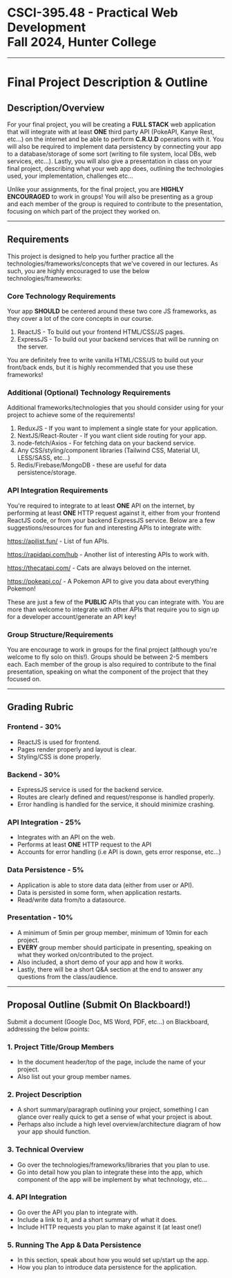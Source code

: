 # CSCI-395.48 - Practical Web Development <br/> Fall 2024, Hunter College

---

# Final Project Description & Outline

## Description/Overview

For your final project, you will be creating a **FULL STACK** web application that will integrate with at least **ONE** third party API (PokeAPI, Kanye Rest, etc...) on the internet and be able to perform **C.R.U.D** operations with it. You will also be required to implement data persistency by connecting your app to a database/storage of some sort (writing to file system, local DBs, web services, etc...). Lastly, you will also give a presentation in class on your final project, describing what your web app does, outlining the technologies used, your implementation, challenges etc...

Unlike your assignments, for the final project, you are **HIGHLY ENCOURAGED** to work in groups! You will also be presenting as a group and each member of the group is required to contribute to the presentation, focusing on which part of the project they worked on.

---
##  Requirements

This project is designed to help you further practice all the technologies/frameworks/concepts that we've covered in our lectures. As such, you are highly encouraged to use the below technologies/frameworks:

### Core Technology Requirements
Your app **SHOULD** be centered around these two core JS frameworks, as they cover a lot of the core concepts in our course.
1. ReactJS - To build out your frontend HTML/CSS/JS pages.
2. ExpressJS - To build out your backend services that will be running on the server.

You are definitely free to write vanilla HTML/CSS/JS to build out your front/back ends, but it is highly recommended that you use these frameworks!

### Additional (Optional) Technology Requirements
Additional frameworks/technologies that you should consider using for your project to achieve some of the requirements!

1. ReduxJS - If you want to implement a single state for your application.
2. NextJS/React-Router - If you want client side routing for your app.
3. node-fetch/Axios - For fetching data on your backend service.
4. Any CSS/styling/component libraries (Tailwind CSS, Material UI, LESS/SASS, etc...)
5. Redis/Firebase/MongoDB - these are useful for data persistence/storage.

### API Integration Requirements

You're required to integrate to at least **ONE** API on the internet, by performing at least **ONE** HTTP request against it, either from your frontend ReactJS code, or from your backend ExpressJS service. Below are a few suggestions/resources for fun and interesting APIs to integrate with:

https://apilist.fun/ - List of fun APIs.

https://rapidapi.com/hub - Another list of interesting APIs to work with.

https://thecatapi.com/ - Cats are always beloved on the internet.

https://pokeapi.co/ -  A Pokemon API to give you data about everything Pokemon!

These are just a few of the **PUBLIC** APIs that you can integrate with. You are more than welcome to integrate with other APIs that require you to sign up for a developer account/generate an API key!

### Group Structure/Requirements
You are encourage to work in groups for the final project (although you're welcome to fly solo on this!). Groups should be between 2-5 members each. Each member of the group is also required to contribute to the final presentation, speaking on what the component of the project that they focused on.

---
## Grading Rubric

### Frontend - 30%
- ReactJS is used for frontend.
- Pages render properly and layout is clear.
- Styling/CSS is done properly.

### Backend - 30%
- ExpressJS service is used for the backend service.
- Routes are clearly defined and request/response is handled properly.
- Error handling is handled for the service, it should minimize crashing.

### API Integration - 25%
- Integrates with an API on the web.
- Performs at least **ONE** HTTP request to the API
- Accounts for error handling (i.e API is down, gets error response, etc...)

### Data Persistence - 5%
- Application is able to store data data (either from user or API).
- Data is persisted in some form, when application restarts.
- Read/write data from/to a datasource.

### Presentation - 10%
- A minimum of 5min per group member, minimum of 10min for each project.
- **EVERY** group member should participate in presenting, speaking on what they worked on/contributed to the project.
- Also included, a short demo of your app and how it works.
- Lastly, there will be a short Q&A section at the end to answer any questions from the class/audience.

---
## Proposal Outline (Submit On Blackboard!)

Submit a document (Google Doc, MS Word, PDF, etc...) on Blackboard, addressing the below points:

### 1. Project Title/Group Members
- In the document header/top of the page, include the name of your project.
- Also list out your group member names.

### 2. Project Description
- A short summary/paragraph outlining your project, something I can glance over really quick to get a sense of what your project is about.
- Perhaps also include a high level overview/architecture diagram of how your app should function.

### 3. Technical Overview
- Go over the technologies/frameworks/libraries that you plan to use.
- Go into detail how you plan to integrate these into the app, which component of the app will be implement by what technology, etc...

### 4. API Integration
- Go over the API you plan to integrate with.
- Include a link to it, and a short summary of what it does.
- Include HTTP requests you plan to make against it (at least one!)

### 5. Running The App & Data Persistence
- In this section, speak about how you would set up/start up the app.
- How you plan to introduce data persistence for the application.